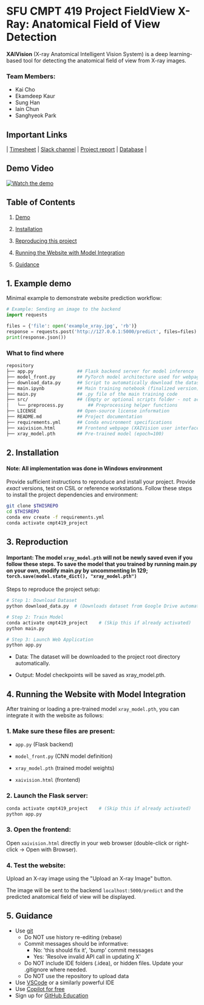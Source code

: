 # SFU CMPT 419 Project FieldView X-Ray: Anatomical Field of View Detection

**XAIVision** (X-ray Anatomical Intelligent Vision System) is a deep learning-based tool for detecting the anatomical field of view from X-ray images.

### Team Members:

- Kai Cho
- Ekamdeep Kaur
- Sung Han
- Iain Chun
- Sanghyeok Park


## Important Links

| [Timesheet](https://1sfu-my.sharepoint.com/:x:/g/personal/hamarneh_sfu_ca/ESRhnQpkI5dKg9GvZc4fUsABxeIMR_tcFHX_5iz8kF9W0Q?e=WvBvzq) |
 [Slack channel](https://cmpt419spring2025.slack.com/archives/C086CRMLGLS) |
 [Project report](https://www.overleaf.com/2253418857zcztgqzwfpgm#37e079) |
 [Database](https://www.kaggle.com/competitions/unifesp-x-ray-body-part-classifier) |

## Demo Video
[![Watch the demo](https://img.youtube.com/vi/hTeoiOdVxuU/0.jpg)](https://www.youtube.com/watch?v=hTeoiOdVxuU)

## Table of Contents
1. [Demo](#demo)

2. [Installation](#installation)

3. [Reproducing this project](#repro)

4. [Running the Website with Model Integration](#webs)

5. [Guidance](#guide)


<a name="demo"></a>
## 1. Example demo

Minimal example to demonstrate website prediction workflow:
```python
# Example: Sending an image to the backend
import requests

files = {'file': open('example_xray.jpg', 'rb')}
response = requests.post('http://127.0.0.1:5000/predict', files=files)
print(response.json())
```

### What to find where


```bash
repository
├── app.py                ## Flask backend server for model inference
├── model_front.py        ## PyTorch model architecture used for webpage(CNNClassifier)
├── download_data.py      ## Script to automatically download the dataset (from Google Drive)
├── main.ipynb            ## Main training notebook (finalized version)
├── main.py               ## .py file of the main training code
├── src/                  ## (Empty or optional scripts folder - not actively used now)
│   └── preprocess.py         ## Preprocessing helper functions
├── LICENSE               ## Open-source license information
├── README.md             ## Project documentation
├── requirements.yml      ## Conda environment specifications
├── xaivision.html        ## Frontend webpage (XAIVision user interface)
├── xray_model.pth        ## Pre-trained model (epoch=100)


```

<a name="installation"></a>

## 2. Installation

#### Note: All implementation was done in Windows environment

Provide sufficient instructions to reproduce and install your project. 
Provide _exact_ versions, test on CSIL or reference workstations.
Follow these steps to install the project dependencies and environment:

```bash
git clone $THISREPO
cd $THISREPO
conda env create -f requirements.yml
conda activate cmpt419_project
```

<a name="repro"></a>
## 3. Reproduction
#### Important: The model ```xray_model.pth``` will not be newly saved even if you follow these steps. To save the model that you trained by running main.py on your own, modify main.py by uncommenting ln 129; ```torch.save(model.state_dict(), "xray_model.pth")```
Steps to reproduce the project setup:
```bash
# Step 1: Download Dataset
python download_data.py  # (Downloads dataset from Google Drive automatically)

# Step 2: Train Model
conda activate cmpt419_project    # (Skip this if already activated)
python main.py

# Step 3: Launch Web Application
python app.py
```
- Data: The dataset will be downloaded to the project root directory automatically.

- Output: Model checkpoints will be saved as xray_model.pth.

<a name="webs"></a>
## 4. Running the Website with Model Integration
After training or loading a pre-trained model ```xray_model.pth```, you can integrate it with the website as follows:
### 1. Make sure these files are present:

- ```app.py``` (Flask backend)

- ```model_front.py``` (CNN model definition)

- ```xray_model.pth``` (trained model weights)

- ```xaivision.html``` (frontend)

### 2. Launch the Flask server:

```bash
conda activate cmpt419_project    # (Skip this if already activated)
python app.py
```
### 3. Open the frontend:

Open ```xaivision.html``` directly in your web browser (double-click or right-click → Open with Browser).

### 4. Test the website:

Upload an X-ray image using the "Upload an X-ray Image" button.

The image will be sent to the backend ```localhost:5000/predict``` and the predicted anatomical field of view will be displayed.

<a name="guide"></a>
## 5. Guidance

- Use [git](https://git-scm.com/book/en/v2)
    - Do NOT use history re-editing (rebase)
    - Commit messages should be informative:
        - No: 'this should fix it', 'bump' commit messages
        - Yes: 'Resolve invalid API call in updating X'
    - Do NOT include IDE folders (.idea), or hidden files. Update your .gitignore where needed.
    - Do NOT use the repository to upload data
- Use [VSCode](https://code.visualstudio.com/) or a similarly powerful IDE
- Use [Copilot for free](https://dev.to/twizelissa/how-to-enable-github-copilot-for-free-as-student-4kal)
- Sign up for [GitHub Education](https://education.github.com/) 
